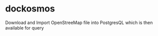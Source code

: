 # dockosmos
Download and Import OpenStreeMap file into PostgresQL which is then available for query
